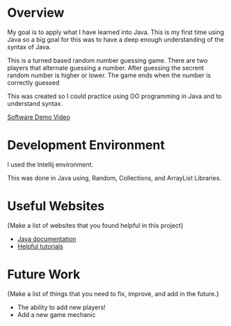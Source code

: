 # Overview

My goal is to apply what I have learned into Java. This is my first time using Java so a big goal for this was to have a deep enough understanding of the syntax of Java.

This is a turned based random number guessing game. There are two players that alternate guessing a number. After guessing the secrent random number is higher or lower. The game ends when the number is correctly guessed

This was created so I could practice using OO programming in Java and to understand syntax. 

[Software Demo Video](http://youtube.link.goes.here)

# Development Environment

I used the Intellij environment.

This was done in Java using, Random, Collections, and ArrayList Libraries.

# Useful Websites

{Make a list of websites that you found helpful in this project}
* [Java documentation](https://docs.oracle.com/en/java/)
* [Helpful tutorials](https://www.w3schools.com/java/default.asp)

# Future Work

{Make a list of things that you need to fix, improve, and add in the future.}
* The ability to add new players!
* Add a new game mechanic
